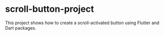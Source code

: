 # scroll-button-project
This project shows how to create a scroll-activated button using Flutter and Dart packages.
